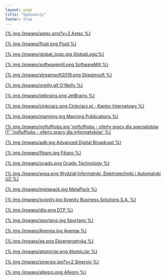 ```yaml
---
layout: page
title: "Sponsorzy"
footer: true
---
```


<div class="logogrid" style="display: grid;grid-template-columns: repeat(auto-fill, minmax(300px, 1fr));grid-gap: 1rem;">
<div><a href="http://www.astec.net/pl/" target="_blank">{% img /images/astec.png?v=2 Astec %}</a></div>
<div><a href="http://fluidagency.pl/" target="_blank">{% img /images/fluid.png Fluid %}</a></div>
<div><a href="https://www.globallogic.com/" target="_blank">{% img /images/global_logic.jpg GlobalLogic%}</a></div>
<div><a href="http://softwaremill.com/" target="_blank">{% img /images/softwaremill.png SoftwareMill %}</a></div>
<div><a href="http://streamsoft.pl/" target="_blank">{% img /images/streamsoft2019.png Streamsoft %}</a></div>
<div><a href="http://oreilly.com" target="_blank">{% img /images/oreilly.gif O'Reilly %}</a></div>
<div><a href="http://jetbrains.com" target="_blank">{% img /images/jetbrains.png JetBrains %}</a></div>
<div><a href="http://cinkciarz.pl" target="_blank">{% img /images/cinkciarz.png Cinkciarz.pl - Kantor Internetowy %}</a></div>
<div><a href="http://manning.com/" target="_blank">{% img /images/manning.jpg Manning Publications %}</a></div>
<div><a href="http://nofluffjobs.com/" target="_blank">{% img /images/nofluffjobs.jpg 'nofluffjobs - oferty pracy dla specjalistów IT' 'nofluffjobs - oferty pracy dla informatyków' %}</a></div>
<div><a href="http://adbglobal.com/" target="_blank">{% img /images/adb.jpg Advanced Digital Broadcast %}</a></div>
<div><a href="http://fibaro.com/" target="_blank">{% img /images/fibaro.jpg Fibaro %}</a></div>
<div><a href="http://ocadotechnology.com/" target="_blank">{% img /images/ocado.png Ocado Technology %}</a></div>
<div><a href="http://weit.uz.zgora.pl/" target="_blank">{% img /images/wiea.png Wydział Informatyki, Elektrotechniki i Automatyki UZ %}</a></div>
<div><a href="http://metapack.com/" target="_blank">{% img /images/metapack.jpg  MetaPack %}</a></div>
<div><a href="http://www.sygnitysbs.pl/" target="_blank">{% img /images/sygnity.jpg Sygnity Business Solutions S.A. %}</a></div>
<div><a href="https://dtpoland.com" target="_blank">{% img /images/dtp.png DTP %}</a></div>
<div><a href="https://sportano.pl" target="_blank">{% img /images/sportano.jpg Sportano %}</a></div>
<div><a href="https://avenga.com" target="_blank">{% img /images/Avenga.jpg Avenga %}</a></div>
<div><a href="https://ekoenergetyka.com.pl/" target="_blank">{% img /images/ee.png Ekoenergetyka %}</a></div>
<div><a href="https://www.atomicjar.com/" target="_blank">{% img /images/atomicjar.png AtomicJar %}</a></div>	
<div><a href="https://sinersio.com" target="_blank">{% img /images/sinersio.jpg?v=2 Sinersio %}</a></div>
<div><a href="https://allegro.pl" target="_blank">{% img /images/allegro.png Allegro %}</a></div>
<div>&nbsp;</div>
<div>&nbsp;</div>	
</div>